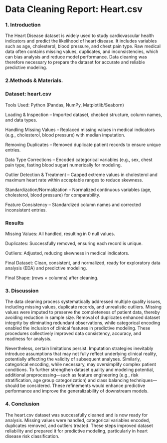 # Data Cleaning Report: Heart.csv
### 1. Introduction

The Heart Disease dataset is widely used to study cardiovascular health indicators and predict the likelihood of heart disease. It includes variables such as age, cholesterol, blood pressure, and chest pain type. Raw medical data often contains missing values, duplicates, and inconsistencies, which can bias analysis and reduce model performance. Data cleaning was therefore necessary to prepare the dataset for accurate and reliable predictive modeling.

### 2.Methods & Materials.

### Dataset: heart.csv
Tools Used: Python (Pandas, NumPy, Matplotlib/Seaborn)

Loading & Inspection – Imported dataset, checked structure, column names, and data types.

Handling Missing Values – Replaced missing values in medical indicators (e.g., cholesterol, blood pressure) with median imputation.

Removing Duplicates – Removed duplicate patient records to ensure unique entries.

Data Type Corrections – Encoded categorical variables (e.g., sex, chest pain type, fasting blood sugar) numerically for modeling.

Outlier Detection & Treatment – Capped extreme values in cholesterol and maximum heart rate within acceptable ranges to reduce skewness.

Standardization/Normalization – Normalized continuous variables (age, cholesterol, blood pressure) for comparability.

Feature Consistency – Standardized column names and corrected inconsistent entries.

### Results

Missing Values: All handled, resulting in 0 null values.

Duplicates: Successfully removed, ensuring each record is unique.

Outliers: Adjusted, reducing skewness in medical indicators.

Final Dataset: Clean, consistent, and normalized, ready for exploratory data analysis (EDA) and predictive modeling.

Final Shape: (rows × columns) after cleaning.

### 3. Discussion

The data cleaning process systematically addressed multiple quality issues, including missing values, duplicate records, and unrealistic outliers. Missing values were imputed to preserve the completeness of patient data, thereby avoiding reduction in sample size. Removal of duplicates enhanced dataset integrity by eliminating redundant observations, while categorical encoding enabled the inclusion of clinical features in predictive modeling. These procedures collectively improved data consistency, accuracy, and readiness for analysis.

Nevertheless, certain limitations persist. Imputation strategies inevitably introduce assumptions that may not fully reflect underlying clinical reality, potentially affecting the validity of subsequent analyses. Similarly, categorical encoding, while necessary, may oversimplify complex patient conditions. To further strengthen dataset quality and modeling potential, additional preprocessing—such as feature engineering (e.g., risk stratification, age group categorization) and class balancing techniques—should be considered. These refinements would enhance predictive performance and improve the generalizability of downstream models.

### 4. Conclusion


The heart.csv dataset was successfully cleaned and is now ready for analysis. Missing values were handled, categorical variables encoded, duplicates removed, and outliers treated. These steps improved dataset reliability and prepared it for predictive modeling, particularly in heart disease risk classification.



